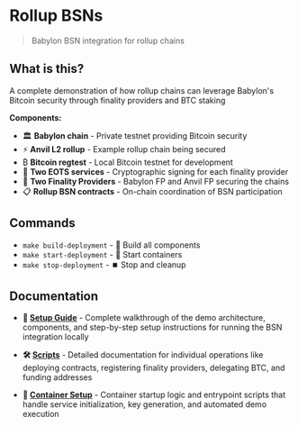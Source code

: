 <p align="center">  
  <h1>Rollup BSNs</h1>  
</p>

> Babylon BSN integration for rollup chains

## What is this?

A complete demonstration of how rollup chains can leverage Babylon's Bitcoin security through finality providers and BTC staking

**Components:**
- 🏛️ **Babylon chain** - Private testnet providing Bitcoin security
- ⚡ **Anvil L2 rollup** - Example rollup chain being secured
- ₿ **Bitcoin regtest** - Local Bitcoin testnet for development
- 🔐 **Two EOTS services** - Cryptographic signing for each finality provider
- 👥 **Two Finality Providers** - Babylon FP and Anvil FP securing the chains
- 📋 **Rollup BSN contracts** - On-chain coordination of BSN participation

## Commands

- `make build-deployment` - 🔨 Build all components
- `make start-deployment` - 🚀 Start containers  
- `make stop-deployment` - ⏹️ Stop and cleanup

## Documentation

- **📖 [Setup Guide](docs/ROLLUP_BSN_DEMO_SETUP.md)** - Complete walkthrough of the demo architecture, components, and step-by-step setup instructions for running the BSN integration locally

- **🛠️ [Scripts](scripts/README.md)** - Detailed documentation for individual operations like deploying contracts, registering finality providers, delegating BTC, and funding addresses

- **🐳 [Container Setup](container-entrypoints/README.MD)** - Container startup logic and entrypoint scripts that handle service initialization, key generation, and automated demo execution
